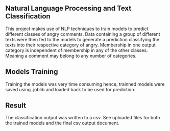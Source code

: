 ## Natural Language Processing and Text Classification
This project makes use of NLP techniques to train models to predict different classes of angry comments. Data containing a group of different texts were then fed to the models to generate a prediction classifying the texts into their respective category of angry. Membership in one output category is independent of membership in any of the other classes. Meaning a comment may belong to any number of categories.

## Models Training
Training the models was very time consuming hence, trainned models were saved using .joblib and loaded back to be used for prediction.

## Result
The classification output was written to a csv. See uploaded files for both the trained models and the final csv output document.
